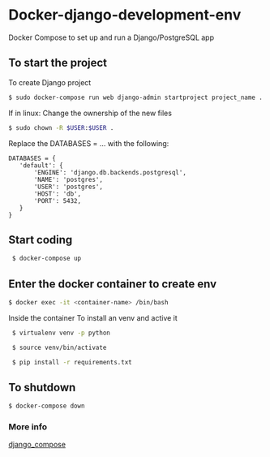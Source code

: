 # Docker-django-development-env

Docker Compose to set up and run a Django/PostgreSQL app

## To start the project

To create Django project

```sh
$ sudo docker-compose run web django-admin startproject project_name .
```

If in linux: Change the ownership of the new files

```sh
$ sudo chown -R $USER:$USER .
```

Replace the DATABASES = ... with the following:

```
DATABASES = {
   'default': {
       'ENGINE': 'django.db.backends.postgresql',
       'NAME': 'postgres',
       'USER': 'postgres',
       'HOST': 'db',
       'PORT': 5432,
   }
}
```

## Start coding

```sh
 $ docker-compose up
```

## Enter the docker container to create env

```sh
$ docker exec -it <container-name> /bin/bash
```

Inside the container To install an venv and active it

```sh
 $ virtualenv venv -p python
```

```sh
 $ source venv/bin/activate
```

```sh
 $ pip install -r requirements.txt
```

## To shutdown

```sh
$ docker-compose down
```

### More info

[django_compose](https://docs.docker.com/compose/django/)
